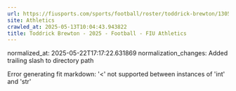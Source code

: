 ```yaml
---
url: https://fiusports.com/sports/football/roster/toddrick-brewton/13058/
site: Athletics
crawled_at: 2025-05-13T10:04:43.943822
title: Toddrick Brewton - 2025 - Football - FIU Athletics
---
```

normalized_at: 2025-05-22T17:17:22.631869
normalization_changes: Added trailing slash to directory path

Error generating fit markdown: '<' not supported between instances of 'int' and 'str'